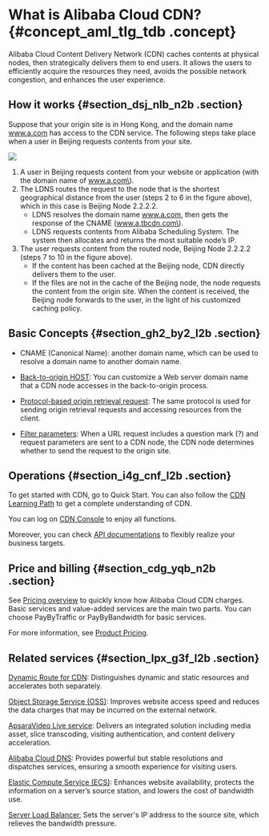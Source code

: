 # What is Alibaba Cloud CDN? {#concept_aml_tlg_tdb .concept}

Alibaba Cloud Content Delivery Network \(CDN\) caches contents at physical nodes, then strategically delivers them to end users. It allows the users to efficiently acquire the resources they need, avoids the possible network congestion, and enhances the user experience.

## How it works {#section_dsj_nlb_n2b .section}

Suppose that your origin site is in Hong Kong, and the domain name www.a.com has access to the CDN service. The following steps take place when a user in Beijing requests contents from your site.

![](http://static-aliyun-doc.oss-cn-hangzhou.aliyuncs.com/assets/img/5098/4886_en-US.png)

1.  A user in Beijing requests content from your website or application \(with the domain name of www.a.com\).
2.  The LDNS routes the request to the node that is the shortest geographical distance from the user \(steps 2 to 6 in the figure above\), which in this case is Beijing Node 2.2.2.2.
    -   LDNS resolves the domain name www.a.com, then gets the response of the CNAME \(www.a.tbcdn.com\).
    -   LDNS requests contents from Alibaba Scheduling System. The system then allocates and returns the most suitable node’s IP.
3.  The user requests content from the routed node, Beijing Node 2.2.2.2 \(steps 7 to 10 in the figure above\).
    -   If the content has been cached at the Beijing node, CDN directly delivers them to the user.
    -   If the files are not in the cache of the Beijing node, the node requests the content from the origin site. When the content is received, the Beijing node forwards to the user, in the light of his customized caching policy.

## Basic Concepts {#section_gh2_by2_l2b .section}

-   CNAME \(Canonical Name\): another domain name, which can be used to resolve a domain name to another domain name.

-   [Back-to-origin HOST](https://www.alibabacloud.com/help/doc-detail/73943.htm): You can customize a Web server domain name that a CDN node accesses in the back-to-origin process.

-   [Protocol-based origin retrieval request](https://www.alibabacloud.com/help/doc-detail/34949.htm): The same protocol is used for sending origin retrieval requests and accessing resources from the client.

-   [Filter parameters](https://www.alibabacloud.com/help/doc-detail/27128.htm): When a URL request includes a question mark \(?\) and request parameters are sent to a CDN node, the CDN node determines whether to send the request to the origin site.


## Operations {#section_i4g_cnf_l2b .section}

To get started with CDN, go to Quick Start. You can also follow the [CDN Learning Path](https://www.alibabacloud.com/getting-started/learningpath/cdn) to get a complete understanding of CDN.

You can log on [CDN Console](https://cdn.console.aliyun.com) to enjoy all functions.

Moreover, you can check [API documentations](https://www.alibabacloud.com/help/doc-detail/27155.htm) to flexibly realize your business targets.

## Price and billing {#section_cdg_yqb_n2b .section}

See [Pricing overview](https://www.alibabacloud.com/help/doc-detail/73877.htm) to quickly know how Alibaba Cloud CDN charges. Basic services and value-added services are the main two parts. You can choose PayByTraffic or PayByBandwidth for basic services.

For more information, see [Product Pricing](https://www.alibabacloud.com/product/cdn).

## Related services {#section_lpx_g3f_l2b .section}

[Dynamic Route for CDN](https://www.alibabacloud.com/help/product/64812.htm): Distinguishes dynamic and static resources and accelerates both separately.

[Object Storage Service \(OSS\)](https://www.alibabacloud.com/help/product/31815.htm): Improves website access speed and reduces the data charges that may be incurred on the external network.

[ApsaraVideo Live service](https://www.alibabacloud.com/help/product/29949.htm): Delivers an integrated solution including media asset, slice transcoding, visiting authentication, and content delivery acceleration.

[Alibaba Cloud DNS](https://www.alibabacloud.com/help/product/34269.htm): Provides powerful but stable resolutions and dispatches services, ensuring a smooth experience for visiting users.

[Elastic Compute Service \(ECS\)](https://www.alibabacloud.com/help/product/25365.htm): Enhances website availability, protects the information on a server’s source station, and lowers the cost of bandwidth use.

[Server Load Balancer](ttps://www.alibabacloud.com/help/product/27537.htm), Sets the server's IP address to the source site, which relieves the bandwidth pressure.


